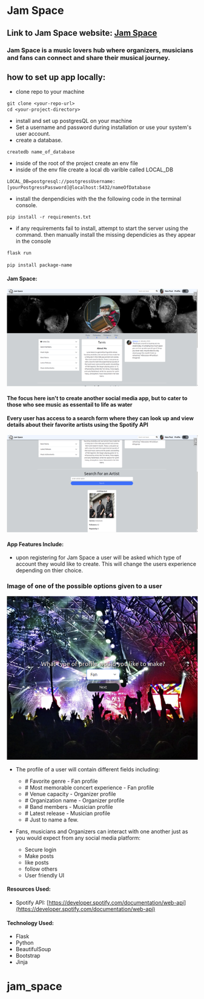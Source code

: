 # Jam Space
## Link to Jam Space website: [Jam Space](https://jam-space.onrender.com)

### Jam Space is a music lovers hub where organizers, musicians and fans can connect and share their musical journey.
 

 ## how to set up app locally:
 - clone repo to your machine 
 ```
git clone <your-repo-url>
cd <your-project-directory>

 ```
 - install and set up postgresQL on your machine
 - Set a username and password during installation or use your system's user account.
 - create a database.
 ```
 createdb name_of_database

 ```
 - inside of the root of the project create an env file 
 - inside of the env file create a local db varible called LOCAL_DB
 ``` 
 LOCAL_DB=postgresql://postgressUsername:[yourPostgressPassword]@localhost:5432/nameOfDatabase
 ```
 - install the denpendicies with the the following code in the terminal console.
 ```
pip install -r requirements.txt
 ```
 - if any requirements fail to install, attempt to start the server using the command. then manually install the missing dependicies as they appear in the console
 ```
flask run

pip install package-name

 ```


#### Jam Space:
![Image of Jam Space.](static/images/Jam_Space1.png "Profile View")

#### The focus here isn't to create another social media app, but to cater to those who see music as essentail to life as water
#### Every user has access to a search form where they can look up and view details about their favorite artists using the Spotify API
![Image of the spotify API being used to search for an artist.](static/images/Jam_Space2.png "API in use.")

#### App Features Include:
* upon registering for Jam Space a user will be asked which type of account they would like to create. This will change the users experience depending on thier choice.

### Image of one of the possible options given to a user
![one of the possible options](static/images/Jam_Space3.png "Sign up Page")

* The profile of a user will contain different fields including:
	* \# Favorite genre - Fan profile
	* \# Most memorable concert experience - Fan profile
	* \# Venue capacity - Organizer profile
	* \# Organization name - Organizer profile
	* \# Band members - Musician profile
	* \# Latest release - Musician profile
    * \# Just to name a few.

* Fans, musicians and Organizers can interact with one another just as you would expect from any social media platform:
	* Secure login 
	* Make posts 
	* like posts
	* follow others
	* User friendly UI



#### Resources Used:

* Spotify API: [https://developer.spotify.com/documentation/web-api](https://developer.spotify.com/documentation/web-api)

#### Technology Used:
* Flask
* Python
* BeautifulSoup
* Bootstrap
* Jinja
# jam_space
